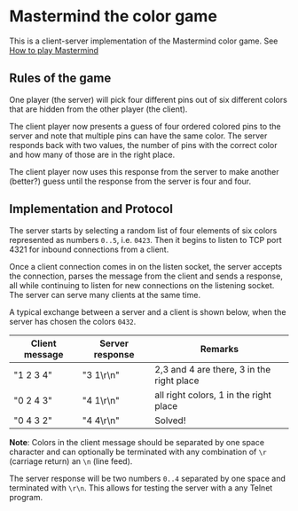 # Mastermind the color game

This is a client-server implementation of the Mastermind color game.
See [How to play Mastermind](https://www.wikihow.com/Play-Mastermind)

## Rules of the game

One player (the server) will pick four different pins out of six
different colors that are hidden from the other player (the client).

The client player now presents a guess of four ordered colored pins to
the server and note that multiple pins can have the same color. The
server responds back with two values, the number of pins with the
correct color and how many of those are in the right place.

The client player now uses this response from the server to make
another (better?) guess until the response from the server is
four and four.

## Implementation and Protocol

The server starts by selecting a random list of four elements of six colors represented
as numbers `0..5`, i.e. `0423`. Then it begins to listen to TCP port 4321 for
inbound connections from a client.

Once a client connection comes in on the listen socket, the server accepts the
connection, parses the message from the client and sends a response, all while
continuing to listen for new connections on the listening socket. The server
can serve many clients at the same time.

A typical exchange between a server and a client is shown below, when the server
has chosen the colors `0432`.

| Client message | Server response | Remarks                                   |
|----------------|-----------------|-------------------------------------------|
| "1 2 3 4"      | "3 1\r\n"       | 2,3 and 4 are there, 3 in the right place |
| "0 2 4 3"      | "4 1\r\n"       | all right colors, 1 in the right place    |
| "0 4 3 2"      | "4 4\r\n"       | Solved!                                   |

**Note**: Colors in the client message should be separated by one space character
and can optionally be terminated with any combination of `\r` (carriage return) an
`\n` (line feed).

The server response will be two numbers `0..4` separated by one space and terminated
with `\r\n`. This allows for testing the server with a any Telnet program.


